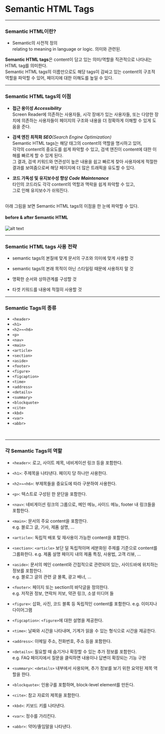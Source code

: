 # Semantic HTML Tags

---

### **Semantic HTML이란?**

- Semantic의 사전적 정의  
  relating to meaning in language or logic. 의미와 관련된.

**Semantic HTML tags**은 content이 담고 있는 의미/역할을 직관적으로 나타내는 HTML tag를 의미한다.  
Semantic HTML tags의 이름만으로도 해당 tags이 감싸고 있는 content의 구조적 역할을 파악할 수 있어, 페이지에 대한 이해도를 높일 수 있다.

---

### **Semantic HTML tags의 이점**

- **접근 용이성 _Accessibility_**  
   Screen Reader에 의존하는 사용자들, 시각 장애가 있는 사용자들, 또는 다양한 장치에 의존하는 사용자들이 페이지의 구조와 내용을 더 정확하게 이해할 수 있게 도움을 준다.

- **검색 엔진 최적화 _SEO_**_(Search Engine Optimization)_  
   Semantic HTML tags는 해당 태그의 content의 역할을 명시하고 있어,  
   각각의 content의 중요도를 쉽게 파악할 수 있고, 검색 엔진이 content에 대한 이해를 빠르게 할 수 있게 된다.  
   그 결과, 검색 키워드와 연관성이 높은 내용을 쉽고 빠르게 찾아 사용자에게 적절한 결과를 보여줌으로써 해당 페이지에 더 많은 트래픽을 유도할 수 있다.

- **코드 가독성 및 유지보수성 향상 _Code Maintenance_**  
   타인의 코드라도 각각 content의 역할과 맥락을 쉽게 파악할 수 있고,  
   그로 인해 유지보수가 쉬워진다.

<br> 아래 그림을 보면 Semantic HTML tags의 이점을 한 눈에 파악할 수 있다.

#### **before & after Semantic HTML**

![alt text](image-1.png)

---

### **Semantic HTML tags 사용 전략**

- semantic tags의 본질에 맞게 문서의 구조와 의미에 맞게 사용할 것

- semantic tags의 본래 목적이 아닌 스타일링 때문에 사용하지 말 것

- 명확한 순서와 상하관계를 구성할 것

- 타겟 키워드를 내용에 적절히 사용할 것

---

### **Semantic Tags의 종류**

- `<header>`
- `<h1>`
- `<h2>`~`<h6>`
- `<p>`
- `<nav>`
- `<main>`
- `<article>`
- `<section>`
- `<aside>`
- `<footer>`
- `<figure>`
- `<figcaption>`
- `<time>`
- `<address>`
- `<details>`
- `<summary>`
- `<blockquote>`
- `<cite>`
- `<kbd>`
- `<var>`
- `<abbr>`

<br>

---

### **각 Semantic Tags의 역할**

- `<header>`: 로고, 사이트 제목, 네비게이션 링크 등을 포함한다.

- `<h1>`: 주제목을 나타낸다. 페이지 당 하나만 사용한다.

- `<h2>`~`<h6>`: 부제목들을 중요도에 따라 구분하여 사용한다.

- `<p>`: 텍스트로 구성된 한 문단을 포함한다.

- `<nav>`: 네비게이션 링크의 그룹으로, 메인 메뉴, 사이드 메뉴, footer 내 링크들을 포함한다.

- `<main>`: 문서의 주요 content을 포함한다.  
   e.g. 블로그 글, 기사, 제품 설명, ...

- `<article>`: 독립적 배포 및 재사용이 가능한 content을 포함한다.

- `<section>`: `<article>` 보단 덜 독립적이며 세분화된 주제를 기준으로 content를 그룹화한다.
  e.g. 제품 설명 페이지 내의 제품 특징, 사용법, 고객 리뷰, ...

- `<aside>`: 문서의 메인 content와 간접적으로 관련되어 있는, 사이드바에 위치하는 정보를 포함한다.  
   e.g. 블로그 글의 관련 글 몰록, 광고 배너, ...

- `<footer>`: 페이지 또는 section의 바닥글을 정의한다.  
   e.g. 저작권 정보, 연락처 저보, 약관 링크, 소셜 미디어 들

- `<figure>`: 삽화, 사진, 코드 블록 등 독립적인 content를 포함한다.
  e.g. 이미지나 다이어그램

- `<figcaption>`: `<figure>`에 대한 설명을 제공한다.

- `<time>`: 날짜와 시간을 나타내며, 기계가 읽을 수 있는 형식으로 시간을 제공한다.

- `<address>`: 이메일 주소, 전화번호, 주소 등을 포함한다.

- `<details>`: 필요할 때 숨기거나 확장할 수 있는 추가 정보를 포함한다.  
   e.g. FAQ 페이지에서 질문을 클릭하면 내용이나 답변이 확장되는 기능 구현

- `<summary>`: `<details>` 내부에서 사용되며, 추가 정보를 보기 위한 요약된 제목 역할을 한다.

- `<blockquote>`: 인용구를 포함하며, block-level element를 만든다.

- `<cite>`: 참고 자료의 제목을 포함한다.

- `<kbd>`: 키보드 키를 나타낸다.

- `<var>`: 정수를 가리킨다.

- `<abbr>`: 약어/줄임말을 나타낸다.

